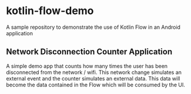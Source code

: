 # kotlin-flow-demo
A sample repository to demonstrate the use of Kotlin Flow in an Android application

## Network Disconnection Counter Application
A simple demo app that counts how many times the user has been disconnected from the network / wifi. 
This network change simulates an external event and the counter simulates an external data.
This data will become the data contained in the Flow which will be consumed by the UI.
